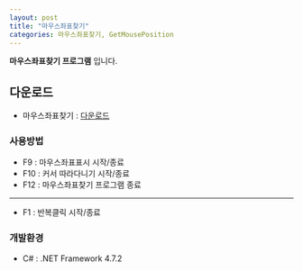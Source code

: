 ```yaml
---
layout: post
title: "마우스좌표찾기"
categories: 마우스좌표찾기, GetMousePosition
---
```



**마우스좌표찾기 프로그램** 입니다.

## [](#header-2)다운로드
- 마우스좌표찾기   : [다운로드][download]


### [](#header-3)사용방법
- F9  : 마우스좌표표시 시작/종료
- F10 : 커서 따라다니기 시작/종료
- F12 : 마우스좌표찾기 프로그램 종료
----------------------------------
- F1  : 반복클릭 시작/종료

### [](#header-3)개발환경
- C#     : .NET Framework 4.7.2


[download]: https://github.com/leipelt/GetMousePosition/releases/download/1/GetMousePosition.exe